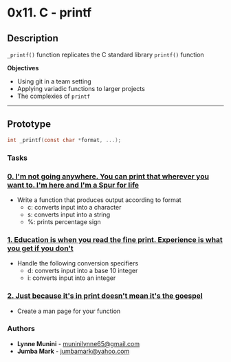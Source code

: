 # 0x11. C - printf

## Description
`_printf()` function replicates the C standard library `printf()` function

**Objectives**
- Using git in a team setting
- Applying variadic functions to larger projects
- The complexies of `printf`

---

## Prototype
```C
int _printf(const char *format, ...);
```

### Tasks
### [0. I'm not going anywhere. You can print that wherever you want to. I'm here and I'm a Spur for life](./_printf.c)
* Write a function that produces output according to format
    - c: converts input into a character
    - s: converts input into a string
    - %: prints percentage sign

### [1. Education is when you read the fine print. Experience is what you get if you don't](./printdigit.c)
* Handle the following conversion specifiers
    - d: converts input into a base 10 integer
    - i: converts input into an integer

### [2. Just because it's in print doesn't mean it's the goespel](./man_3_printf)
* Create a man page for your function


### Authors
* **Lynne Munini** - [muninilynne65@gmail.com](https://github.com/lynnemunini)
* **Jumba Mark** - [jumbamark@yahoo.com](https://github.com/jumbamark)

